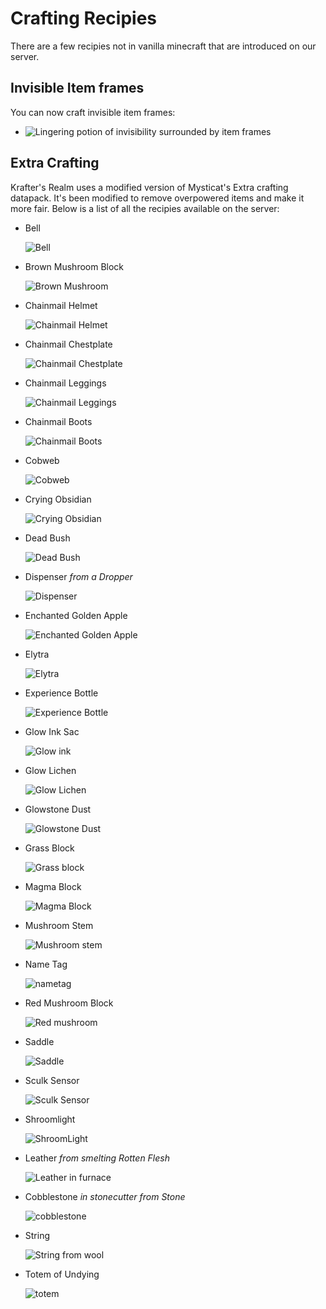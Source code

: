 # Crafting Recipies
There are a few recipies not in vanilla minecraft that are introduced on our server.

## Invisible Item frames
You can now craft invisible item frames:

- ![Lingering potion of invisibility surrounded by item frames](/kraftersrealm/src/invis_itemframe.png)

## Extra Crafting
Krafter's Realm uses a modified version of Mysticat's Extra crafting datapack. It's been modified to remove overpowered items and make it more fair. Below is a list of all the recipies available on the server:


- Bell

    ![Bell](/kraftersrealm/src/bell.png)

- Brown Mushroom Block

    ![Brown Mushroom](/kraftersrealm/src/brown_mushroom.png)

- Chainmail Helmet

    ![Chainmail Helmet](/kraftersrealm/src/chainmail_helm.png)

- Chainmail Chestplate

    ![Chainmail Chestplate](/kraftersrealm/src/chainmail_plate.png)

- Chainmail Leggings

    ![Chainmail Leggings](/kraftersrealm/src/chainmail_leggings.png)

- Chainmail Boots

    ![Chainmail Boots](/kraftersrealm/src/chainmail_boots.png)

- Cobweb

    ![Cobweb](/kraftersrealm/src/cobweb.png)

- Crying Obsidian

    ![Crying Obsidian](/kraftersrealm/src/crying_obsidian.png)

- Dead Bush

    ![Dead Bush](/kraftersrealm/src/dead_bush.png)

- Dispenser *from a Dropper*

    ![Dispenser](/kraftersrealm/src/dropper_to_dispenser.png)

- Enchanted Golden Apple

    ![Enchanted Golden Apple](/kraftersrealm/src/egapple.png)

- Elytra

    ![Elytra](/kraftersrealm/src/elytra.png)

- Experience Bottle

    ![Experience Bottle](/kraftersrealm/src/experience_bottle.png)

- Glow Ink Sac

    ![Glow ink](/kraftersrealm/src/glow_ink.png)

- Glow Lichen

    ![Glow Lichen](/kraftersrealm/src/glow_lichen.png)

- Glowstone Dust

    ![Glowstone Dust](/kraftersrealm/src/glowstone_dust.png)

- Grass Block

    ![Grass block](/kraftersrealm/src/grassblock.png)

- Magma Block

    ![Magma Block](/kraftersrealm/src/magma_block.png)

- Mushroom Stem

    ![Mushroom stem](/kraftersrealm/src/mushroom_stem.png)

- Name Tag

    ![nametag](/kraftersrealm/src/nametag.png)

- Red Mushroom Block

    ![Red mushroom](/kraftersrealm/src/red_mushroom.png)

- Saddle

    ![Saddle](/kraftersrealm/src/saddle.png)

- Sculk Sensor

    ![Sculk Sensor](/kraftersrealm/src/sculk_sensor.png)

- Shroomlight

    ![ShroomLight](/kraftersrealm/src/shroomlight.png)

- Leather *from smelting Rotten Flesh*

    ![Leather in furnace](/kraftersrealm/src/smelt_flesh_leather.png)

- Cobblestone *in stonecutter from Stone*

    ![cobblestone](/kraftersrealm/src/stonecutter_stone_cobblestone.png)

- String

    ![String from wool](/kraftersrealm/src/string.png)

- Totem of Undying

    ![totem](/kraftersrealm/src/totem.png)